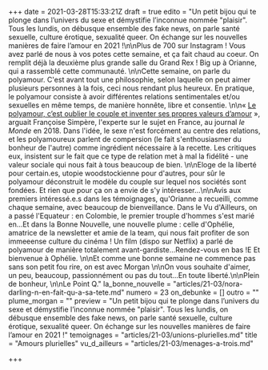 +++
date = 2021-03-28T15:33:21Z
draft = true
edito = "Un petit bijou qui te plonge dans l’univers du sexe et démystifie l’inconnue nommée \"plaisir\". Tous les lundis, on débusque ensemble des fake news, on parle santé sexuelle, culture érotique, sexualité queer. On échange sur les nouvelles manières de faire l’amour en 2021 !\n\nPlus de 700 sur Instagram ! Vous avez parlé de nous à vos potes cette semaine, et ça fait chaud au coeur. On remplit déjà la deuxième plus grande salle du Grand Rex ! Big up à Orianne, qui a rassemblé cette communauté. \n\nCette semaine, on parle du polyamour. C'est avant tout une philosophie, selon laquelle on peut aimer plusieurs personnes à la fois, ceci nous rendant plus heureux. En pratique, le polyamour consiste à avoir différentes relations sentimentales et/ou sexuelles en même temps, de manière honnête, libre et consentie. \n\n« [Le polyamour, c’est oublier le couple et inventer ses propres valeurs d’amour](https://www.lemonde.fr/festival/article/2018/10/05/le-polyamour-c-est-oublier-le-couple-et-inventer-ses-propres-valeurs-d-amour_5365161_4415198.html) », arguait Françoise Simpère, l'experte sur le sujet en France, au journal _le Monde_ en 2018. Dans l'idée, le sexe n'est forcément au centre des relations, et les polyamoureux parlent de compersion (le fait s'enthousiasmer du bonheur de l'autre) comme ingrédient nécessaire à la recette. Les critiques eux, insistent sur le fait que ce type de relation met à mal la fidélité - une valeur sociale qui nous fait à tous beaucoup de bien. \n\nEloge de la liberté pour certain.es, utopie woodstockienne pour d'autres, pour sûr le polyamour déconstruit le modèle du couple sur lequel nos sociétés sont fondées. Et rien que pour ça on a envie de s'y intéresser...\n\nAvis aux premiers intéressé.e.s dans les témoignages, qu'Orianne a recueilli, comme chaque semaine, avec beaucoup de bienveillance. Dans le Vu d'Ailleurs, on a passé l'Equateur : en Colombie, le premier trouple d'hommes s'est marié en...Et dans la Bonne Nouvelle, une nouvelle plume : celle d'Ophélie, amatrice de la newsletter et amie de la team, qui nous fait profiter de son immeeense culture du cinéma ! Un film (dispo sur Netflix) a parlé de polyamour de manière totalement avant-gardiste...Rendez-vous en bas !E Et bienvenue à Ophélie. \n\nEt comme une bonne semaine ne commence pas sans son petit fou rire, on est avec Morgan \n\nOn vous souhaite d'aimer, un peu, beaucoup, passionnément ou pas du tout...En toute liberté.\n\nPlein de bonheur, \n\nLe Point Q."
la_bonne_nouvelle = "articles/21-03/nora-darling-n-en-fait-qu-a-sa-tete.md"
numero = 23
on_debunke = []
outro = ""
plume_morgan = ""
preview = "Un petit bijou qui te plonge dans l’univers du sexe et démystifie l’inconnue nommée \"plaisir\". Tous les lundis, on débusque ensemble des fake news, on parle santé sexuelle, culture érotique, sexualité queer. On échange sur les nouvelles manières de faire l’amour en 2021 !"
temoignages = "articles/21-03/unions-plurielles.md"
title = "Amours plurielles"
vu_d_ailleurs = "articles/21-03/menages-a-trois.md"

+++
